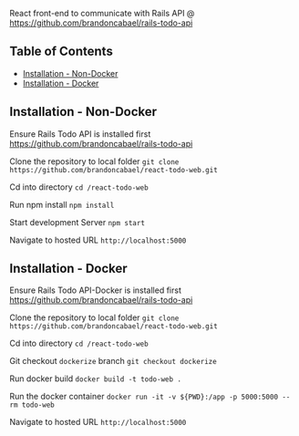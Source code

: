 React front-end to communicate with Rails API @ https://github.com/brandoncabael/rails-todo-api

## Table of Contents
- [Installation - Non-Docker](#installation-non-docker)
- [Installation - Docker](#installation-docker)

## Installation - Non-Docker
Ensure Rails Todo API is installed first
https://github.com/brandoncabael/rails-todo-api

Clone the repository to local folder
`git clone https://github.com/brandoncabael/react-todo-web.git`

Cd into directory
`cd /react-todo-web`

Run npm install
`npm install`

Start development Server
`npm start`

Navigate to hosted URL
`http://localhost:5000`

## Installation - Docker
Ensure Rails Todo API-Docker is installed first
https://github.com/brandoncabael/rails-todo-api

Clone the repository to local folder
`git clone https://github.com/brandoncabael/react-todo-web.git`

Cd into directory
`cd /react-todo-web`

Git checkout `dockerize` branch
`git checkout dockerize`

Run docker build
`docker build -t todo-web .`

Run the docker container
`docker run -it -v ${PWD}:/app -p 5000:5000 --rm todo-web`

Navigate to hosted URL
`http://localhost:5000`

